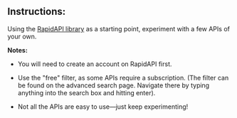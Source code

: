 ## Instructions:

Using the [RapidAPI library](https://rapidapi.com/) as a starting point, experiment with a few APIs of your own.

**Notes:**
* You will need to create an account on RapidAPI first.

* Use the "free" filter, as some APIs require a subscription. (The filter can be found on the advanced search page. Navigate there by typing anything into the search box and hitting enter).

* Not all the APIs are easy to use—just keep experimenting!  
